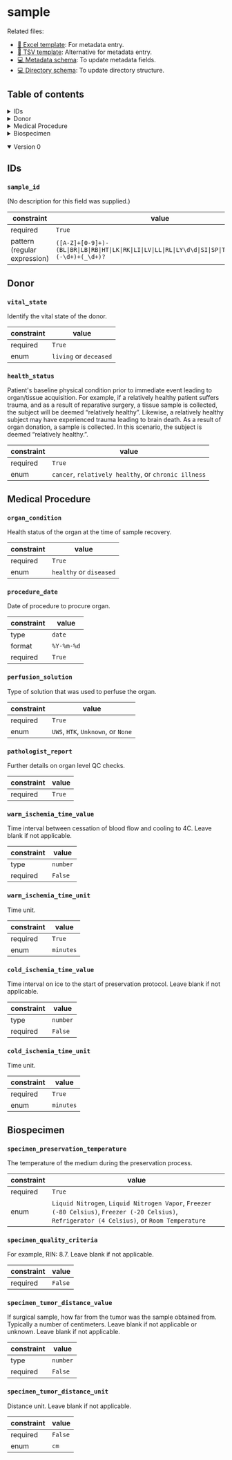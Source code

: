 # sample

Related files:

- [📝 Excel template](https://raw.githubusercontent.com/hubmapconsortium/ingest-validation-tools/master/docs/sample/sample.xlsx): For metadata entry.
- [📝 TSV template](https://raw.githubusercontent.com/hubmapconsortium/ingest-validation-tools/master/docs/sample/sample.tsv): Alternative for metadata entry.
- [💻 Metadata schema](https://github.com/hubmapconsortium/ingest-validation-tools/edit/master/src/ingest_validation_tools/table-schemas/sample.yaml): To update metadata fields.
- [💻 Directory schema](https://github.com/hubmapconsortium/ingest-validation-tools/edit/master/src/ingest_validation_tools/directory-schemas/sample.yaml): To update directory structure.


## Table of contents
<details><summary>IDs</summary>

[`sample_id`](#sample_id)<br>
</details>

<details><summary>Donor</summary>

[`vital_state`](#vital_state)<br>
[`health_status`](#health_status)<br>
</details>

<details><summary>Medical Procedure</summary>

[`organ_condition`](#organ_condition)<br>
[`procedure_date`](#procedure_date)<br>
[`perfusion_solution`](#perfusion_solution)<br>
[`pathologist_report`](#pathologist_report)<br>
[`warm_ischemia_time_value`](#warm_ischemia_time_value)<br>
[`warm_ischemia_time_unit`](#warm_ischemia_time_unit)<br>
[`cold_ischemia_time_value`](#cold_ischemia_time_value)<br>
[`cold_ischemia_time_unit`](#cold_ischemia_time_unit)<br>
</details>

<details><summary>Biospecimen</summary>

[`specimen_preservation_temperature`](#specimen_preservation_temperature)<br>
[`specimen_quality_criteria`](#specimen_quality_criteria)<br>
[`specimen_tumor_distance_value`](#specimen_tumor_distance_value)<br>
[`specimen_tumor_distance_unit`](#specimen_tumor_distance_unit)<br></details>


<details open="true"><summary>Version 0</summary>

## IDs

### `sample_id`
(No description for this field was supplied.)

| constraint | value |
| --- | --- |
| required | `True` |
| pattern (regular expression) | `([A-Z]+[0-9]+)-(BL\|BR\|LB\|RB\|HT\|LK\|RK\|LI\|LV\|LL\|RL\|LY\d\d\|SI\|SP\|TH\|TR\|UR\|OT)(-\d+)+(_\d+)?` |

## Donor

### `vital_state`
Identify the vital state of the donor.

| constraint | value |
| --- | --- |
| required | `True` |
| enum | `living` or `deceased` |

### `health_status`
Patient's baseline physical condition prior to immediate event leading to organ/tissue acquisition. For example, if a relatively healthy patient suffers trauma, and as a result of reparative surgery, a tissue sample is collected, the subject will be deemed “relatively healthy”.   Likewise, a relatively healthy subject may have experienced trauma leading to brain death.  As a result of organ donation, a sample is collected.  In this scenario, the subject is deemed “relatively healthy.”.

| constraint | value |
| --- | --- |
| required | `True` |
| enum | `cancer`, `relatively healthy`, or `chronic illness` |

## Medical Procedure

### `organ_condition`
Health status of the organ at the time of sample recovery.

| constraint | value |
| --- | --- |
| required | `True` |
| enum | `healthy` or `diseased` |

### `procedure_date`
Date of procedure to procure organ.

| constraint | value |
| --- | --- |
| type | `date` |
| format | `%Y-%m-%d` |
| required | `True` |

### `perfusion_solution`
Type of solution that was used to perfuse the organ.

| constraint | value |
| --- | --- |
| required | `True` |
| enum | `UWS`, `HTK`, `Unknown`, or `None` |

### `pathologist_report`
Further details on organ level QC checks.

| constraint | value |
| --- | --- |
| required | `True` |

### `warm_ischemia_time_value`
Time interval between cessation of blood flow and cooling to 4C. Leave blank if not applicable.

| constraint | value |
| --- | --- |
| type | `number` |
| required | `False` |

### `warm_ischemia_time_unit`
Time unit.

| constraint | value |
| --- | --- |
| required | `True` |
| enum | `minutes` |

### `cold_ischemia_time_value`
Time interval on ice to the start of preservation protocol. Leave blank if not applicable.

| constraint | value |
| --- | --- |
| type | `number` |
| required | `False` |

### `cold_ischemia_time_unit`
Time unit.

| constraint | value |
| --- | --- |
| required | `True` |
| enum | `minutes` |

## Biospecimen

### `specimen_preservation_temperature`
The temperature of the medium during the preservation process.

| constraint | value |
| --- | --- |
| required | `True` |
| enum | `Liquid Nitrogen`, `Liquid Nitrogen Vapor`, `Freezer (-80 Celsius)`, `Freezer (-20 Celsius)`, `Refrigerator (4 Celsius)`, or `Room Temperature` |

### `specimen_quality_criteria`
For example, RIN: 8.7. Leave blank if not applicable.

| constraint | value |
| --- | --- |
| required | `False` |

### `specimen_tumor_distance_value`
If surgical sample, how far from the tumor was the sample obtained from. Typically a number of centimeters. Leave blank if not applicable or unknown. Leave blank if not applicable.

| constraint | value |
| --- | --- |
| type | `number` |
| required | `False` |

### `specimen_tumor_distance_unit`
Distance unit. Leave blank if not applicable.

| constraint | value |
| --- | --- |
| required | `False` |
| enum | `cm` |

</details>
